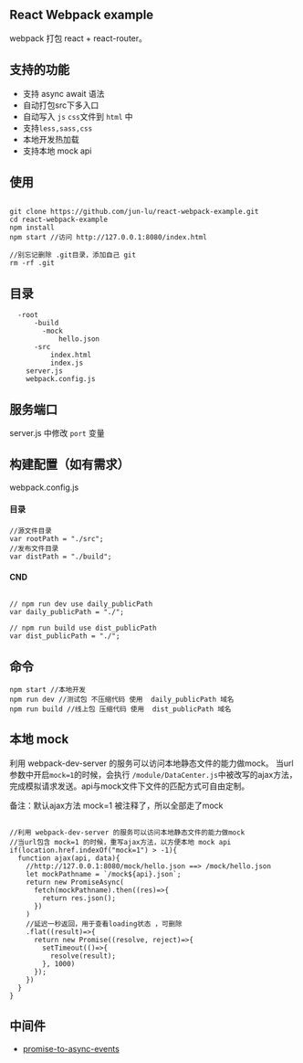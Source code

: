 ## React Webpack example

webpack 打包 react + react-router。

## 支持的功能

* 支持 async await 语法
* 自动打包src下多入口
* 自动写入 `js` `css`文件到 `html` 中
* 支持`less,sass,css`
* 本地开发热加载
* 支持本地 mock api
  

## 使用

````

git clone https://github.com/jun-lu/react-webpack-example.git
cd react-webpack-example
npm install
npm start //访问 http://127.0.0.1:8080/index.html

//别忘记删除 .git目录，添加自己 git 
rm -rf .git

````

## 目录

````
  -root
	  -build
		-mock
			hello.json
	  -src
		  index.html
		  index.js
    server.js
    webpack.config.js
````

## 服务端口

server.js 中修改 `port` 变量

## 构建配置（如有需求）

webpack.config.js

#### 目录

````
//源文件目录
var rootPath = "./src";
//发布文件目录
var distPath = "./build";
````

#### CND

````

// npm run dev use daily_publicPath
var daily_publicPath = "./";

// npm run build use dist_publicPath
var dist_publicPath = "./";

````

## 命令

````
npm start //本地开发
npm run dev //测试包 不压缩代码 使用  daily_publicPath 域名
npm run build //线上包 压缩代码 使用  dist_publicPath 域名

````

## 本地 mock

利用 webpack-dev-server 的服务可以访问本地静态文件的能力做mock。
当url参数中开启`mock=1`的时候，会执行 `/module/DataCenter.js`中被改写的ajax方法，完成模拟请求发送。api与mock文件下文件的匹配方式可自由定制。

备注：默认ajax方法 mock=1 被注释了，所以全部走了mock

````

//利用 webpack-dev-server 的服务可以访问本地静态文件的能力做mock
//当url包含 mock=1 的时候，重写ajax方法，以方便本地 mock api
if(location.href.indexOf("mock=1") > -1){
  function ajax(api, data){
    //http://127.0.0.1:8080/mock/hello.json ==> /mock/hello.json
    let mockPathname = `/mock${api}.json`;
    return new PromiseAsync( 
      fetch(mockPathname).then((res)=>{
        return res.json();
      })
    )
    //延迟一秒返回，用于查看loading状态 ，可删除
    .flat((result)=>{
      return new Promise((resolve, reject)=>{
        setTimeout(()=>{
          resolve(result);
        }, 1000)
      });
    })
  }
}

````

## 中间件


* [promise-to-async-events](https://npm.taobao.org/package/promise-to-async-events)
